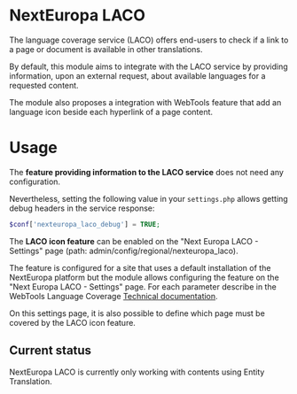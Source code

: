 NextEuropa LACO
===============

The language coverage service (LACO) offers end-users to check if a link to a 
page or document is available in other translations.

By default, this module aims to integrate with the LACO service by providing 
information, upon an external request, about available languages for a 
requested content.

The module also proposes a integration with WebTools feature that add an 
language icon beside each hyperlink of a page content.
 
Usage
=====

The **feature providing information to the LACO service** does not need any 
configuration. 

Nevertheless, setting the following value in your `settings.php` allows 
getting debug headers in the service response:

```php
$conf['nexteuropa_laco_debug'] = TRUE;
```

The **LACO icon feature** can be enabled on the "Next Europa LACO - Settings" 
page (path: admin/config/regional/nexteuropa_laco).

The feature is configured for a site that uses a default installation of the 
NextEuropa platform but the module allows configuring the feature on 
the "Next Europa LACO - Settings" page.
For each parameter describe in the WebTools Language Coverage 
[Technical documentation](https://webgate.ec.europa.eu/fpfis/wikis/display/webtools/Language+Coverage+-+Technical+details).

On this settings page, it is also possible to define which page must be covered 
by the LACO icon feature.

Current status
-----

NextEuropa LACO is currently only working with contents using Entity Translation.
